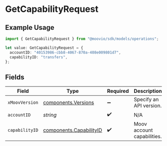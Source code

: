 # GetCapabilityRequest

## Example Usage

```typescript
import { GetCapabilityRequest } from "@moovio/sdk/models/operations";

let value: GetCapabilityRequest = {
  accountID: "40153986-cbb8-4067-870a-408e009801d7",
  capabilityID: "transfers",
};
```

## Fields

| Field                                                              | Type                                                               | Required                                                           | Description                                                        |
| ------------------------------------------------------------------ | ------------------------------------------------------------------ | ------------------------------------------------------------------ | ------------------------------------------------------------------ |
| `xMoovVersion`                                                     | [components.Versions](../../models/components/versions.md)         | :heavy_minus_sign:                                                 | Specify an API version.                                            |
| `accountID`                                                        | *string*                                                           | :heavy_check_mark:                                                 | N/A                                                                |
| `capabilityID`                                                     | [components.CapabilityID](../../models/components/capabilityid.md) | :heavy_check_mark:                                                 | Moov account capabilities.                                         |